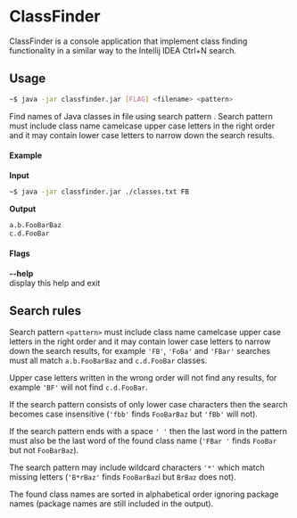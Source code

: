 # ClassFinder
ClassFinder is a console application that implement class finding functionality 
in a similar way to the Intellij IDEA Ctrl+N search.

## Usage
```bash
~$ java -jar classfinder.jar [FLAG] <filename> <pattern>
```
Find names of Java classes in file <filename> using search pattern <pattern>.
Search pattern <pattern> must include class name camelcase upper case letters
in the right order and it may contain lower case letters
to narrow down the search results.  
#### Example
**Input**
```bash
~$ java -jar classfinder.jar ./classes.txt FB
```
**Output**
```bash
a.b.FooBarBaz  
c.d.FooBar  
```
#### Flags  
 
**--help**  
display this help and exit

## Search rules  
Search pattern `<pattern>` must include class name camelcase upper case letters
in the right order and it may contain lower case letters to narrow down the search results,
for example `'FB'`, `'FoBa'` and `'FBar'` searches must all match
`a.b.FooBarBaz` and `c.d.FooBar` classes.

Upper case letters written in the wrong order will not find any results, for example
`'BF'` will not find `c.d.FooBar`.

If the search pattern consists of only lower case characters then the search becomes
case insensitive (`'fbb'` finds `FooBarBaz` but `'fBb'` will not).

If the search pattern ends with a space `' '` then the last word in the pattern must
also be the last word of the found class name (`'FBar '` finds `FooBar` but not `FooBarBaz`).

The search pattern may include wildcard characters `'*'` which match missing letters
(`'B*rBaz'` finds `FooBarBaz`i but `BrBaz` does not).

The found class names are sorted in alphabetical order ignoring package names
(package names are still included in the output).

